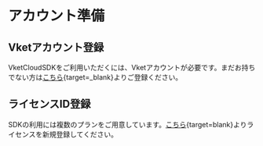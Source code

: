 # アカウント準備

## Vketアカウント登録

VketCloudSDKをご利用いただくには、Vketアカウントが必要です。まだお持ちでない方は[こちら](https://account.vket.com/?locale=ja){target=_blank}よりご登録ください。
  
## ライセンスID登録

SDKの利用には複数のプランをご用意しています。[こちら](https://cloud.vket.com/#howto){target=blank}よりライセンスを新規登録してください。